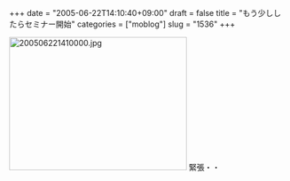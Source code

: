 +++
date = "2005-06-22T14:10:40+09:00"
draft = false
title = "もう少ししたらセミナー開始"
categories = ["moblog"]
slug = "1536"
+++

<img src="http://ieiriblog.jugem.cc/?image=4195" class="pict" width="320" height="240" alt="200506221410000.jpg" />
緊張・・
